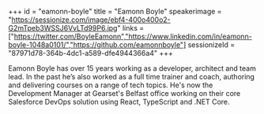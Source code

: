 +++
id = "eamonn-boyle"
title = "Eamonn Boyle"
speakerimage = "https://sessionize.com/image/ebf4-400o400o2-G2mTpeb3WSSJ6VvLTd99P6.jpg"
links = ["https://twitter.com/BoyleEamonn","https://www.linkedin.com/in/eamonn-boyle-1048a0101/","https://github.com/eamonnboyle"]
sessionizeId = "87971d78-364b-4dc1-a589-dfe4944366a4"
+++

Eamonn Boyle has over 15 years working as a developer, architect and team lead. In the past he’s also worked as a full time trainer and coach, authoring and delivering courses on a range of tech topics. He's now the Development Manager at Gearset's Belfast office working on their core Salesforce DevOps solution using React, TypeScript and .NET Core.